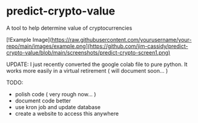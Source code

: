 # predict-crypto-value
A tool to help determine value of cryptocurrencies


[!Example Image](https://raw.githubusercontent.com/yourusername/your-repo/main/images/example.png](https://github.com/jim-cassidy/predict-crypto-value/blob/main/screenshots/predict-crypto-screen1.png)


UPDATE:
    I just recently converted the google colab file to pure python.
It works more easily in a virtual retirement ( will document soon... )

TODO:
- polish code ( very rough now... )
- document code better
- use kron job and update database
- create a website to access this anywhere
